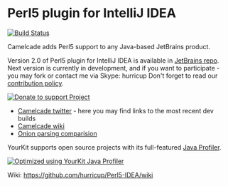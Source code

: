 # Perl5 plugin for IntelliJ IDEA

[![Build Status](https://travis-ci.org/hurricup/Perl5-IDEA.svg)](https://travis-ci.org/hurricup/Perl5-IDEA)

Camelcade adds Perl5 support to any Java-based JetBrains product.

Version 2.0 of Perl5 plugin for IntelliJ IDEA is available in [JetBrains repo](https://plugins.jetbrains.com/plugin/7796). Next version is currently in development, and if you want to participate - you may fork or contact me via Skype: hurricup
Don't forget to read our [contribution policy](https://github.com/hurricup/Perl5-IDEA/wiki/Contribution-policy).

[![Donate to support Project](https://www.paypalobjects.com/en_US/GB/i/btn/btn_donateCC_LG.gif)](https://www.paypal.com/cgi-bin/webscr?cmd=_s-xclick&hosted_button_id=HJCUADZKY5G7E)

* [Camelcade twitter](https://twitter.com/CamelcadeIDE) - here you may find links to the most recent dev builds
* [Camelcade wiki](https://github.com/hurricup/Perl5-IDEA/wiki)
* [Onion parsing comparision](http://evstigneev.com/onion_all.png)

YourKit supports open source projects with its full-featured <a href="https://www.yourkit.com/java/profiler/index.jsp">Java Profiler</a>.

[![Optimized using YourKit Java Profiler](https://www.yourkit.com/images/yklogo.png)](https://www.yourkit.com/java/profiler/index.jsp)

Wiki: https://github.com/hurricup/Perl5-IDEA/wiki
